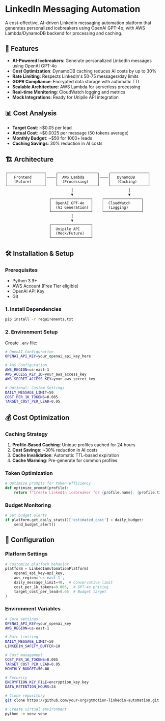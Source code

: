 # LinkedIn Messaging Automation 

A cost-effective, AI-driven LinkedIn messaging automation platform that generates personalized icebreakers using OpenAI GPT-4o, with AWS Lambda/DynamoDB backend for processing and caching.

## 🚀 Features

- **AI-Powered Icebreakers**: Generate personalized LinkedIn messages using OpenAI GPT-4o
- **Cost Optimization**: DynamoDB caching reduces AI costs by up to 30%
- **Rate Limiting**: Respects LinkedIn's 50-75 messages/day limits
- **GDPR Compliance**: Encrypted data storage with automatic TTL
- **Scalable Architecture**: AWS Lambda for serverless processing
- **Real-time Monitoring**: CloudWatch logging and metrics
- **Mock Integrations**: Ready for Unipile API integration

## 📊 Cost Analysis

- **Target Cost**: ~$0.05 per lead
- **Actual Cost**: ~$0.0025 per message (50 tokens average)
- **Monthly Budget**: ~$50 for 1000+ leads
- **Caching Savings**: 30% reduction in AI costs

## 🏗️ Architecture

```
┌─────────────────┐    ┌──────────────────┐    ┌─────────────────┐
│   Frontend      │────│  AWS Lambda      │────│   DynamoDB      │
│   (Future)      │    │  (Processing)    │    │   (Caching)     │
└─────────────────┘    └──────────────────┘    └─────────────────┘
                              │                         │
                              ▼                         ▼
                    ┌──────────────────┐    ┌─────────────────┐
                    │  OpenAI GPT-4o   │    │  CloudWatch     │
                    │  (AI Generation) │    │  (Logging)      │
                    └──────────────────┘    └─────────────────┘
                              │
                              ▼
                    ┌──────────────────┐
                    │  Unipile API     │
                    │  (Mock/Future)   │
                    └──────────────────┘
```

## 🛠️ Installation & Setup

### Prerequisites

- Python 3.9+
- AWS Account (Free Tier eligible)
- OpenAI API Key
- Git

### 1. Install Dependencies

```bash
pip install -r requirements.txt
```

### 2. Environment Setup

Create `.env` file:

```bash
# OpenAI Configuration
OPENAI_API_KEY=your_openai_api_key_here

# AWS Configuration
AWS_REGION=us-east-1
AWS_ACCESS_KEY_ID=your_aws_access_key
AWS_SECRET_ACCESS_KEY=your_aws_secret_key

# Optional: Custom Settings
DAILY_MESSAGE_LIMIT=50
COST_PER_1K_TOKENS=0.005
TARGET_COST_PER_LEAD=0.05
```

## 💰 Cost Optimization

### Caching Strategy

1. **Profile-Based Caching**: Unique profiles cached for 24 hours
2. **Cost Savings**: ~30% reduction in AI costs
3. **Cache Invalidation**: Automatic TTL-based expiration
4. **Cache Warming**: Pre-generate for common profiles

### Token Optimization

```python
# Optimize prompts for token efficiency
def optimize_prompt(profile):
    return f"Create LinkedIn icebreaker for {profile.name}, {profile.title} at {profile.company}"
```

### Budget Monitoring

```python
# Set budget alerts
if platform.get_daily_stats()['estimated_cost'] > daily_budget:
    send_budget_alert()
```

## 🔧 Configuration

### Platform Settings

```python
# Customize platform behavior
platform = LinkedInAutomationPlatform(
    openai_api_key=api_key,
    aws_region='us-east-1',
    daily_message_limit=40,  # Conservative limit
    cost_per_1k_tokens=0.005,  # GPT-4o pricing
    target_cost_per_lead=0.05  # Budget target
)
```

### Environment Variables

```bash
# Core settings
OPENAI_API_KEY=your_openai_key
AWS_REGION=us-east-1

# Rate limiting
DAILY_MESSAGE_LIMIT=50
LINKEDIN_SAFETY_BUFFER=10

# Cost management
COST_PER_1K_TOKENS=0.005
TARGET_COST_PER_LEAD=0.05
MONTHLY_BUDGET=50.00

# Security
ENCRYPTION_KEY_FILE=encryption_key.key
DATA_RETENTION_HOURS=24
```


```bash
# Clone repository
git clone https://github.com/your-org/gtmotion-linkedin-automation.git

# Create virtual environment
python -m venv venv
